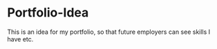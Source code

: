 # Portfolio-Idea
This is an idea for my portfolio, so that future employers can see skills I have etc.
